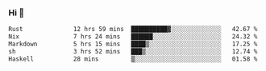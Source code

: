 ### Hi 👋

<!--START_SECTION:waka-->

```txt
Rust              12 hrs 59 mins  ██████████▓░░░░░░░░░░░░░░   42.67 %
Nix               7 hrs 24 mins   ██████░░░░░░░░░░░░░░░░░░░   24.32 %
Markdown          5 hrs 15 mins   ████▒░░░░░░░░░░░░░░░░░░░░   17.25 %
sh                3 hrs 52 mins   ███▒░░░░░░░░░░░░░░░░░░░░░   12.74 %
Haskell           28 mins         ▒░░░░░░░░░░░░░░░░░░░░░░░░   01.58 %
```

<!--END_SECTION:waka-->

